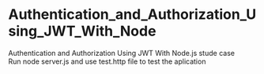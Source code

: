 # Authentication_and_Authorization_Using_JWT_With_Node
Authentication and Authorization Using JWT With Node.js stude case<br>
Run node server.js and use test.http file to test the aplication
